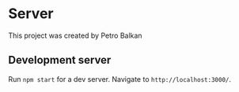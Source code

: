 # Server

This project was created by Petro Balkan

## Development server

Run `npm start` for a dev server. Navigate to `http://localhost:3000/`.
